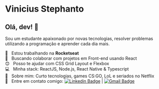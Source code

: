 # Vinicius Stephanto

## Olá, dev! 👋

Sou um estudante apaixonado por novas tecnologias, resolver problemas utilizando a programação e aprender cada dia mais.


 :rocket:  &nbsp; Estou trabalhando na **Rocketseat**
 <br/> :purple_heart: &nbsp; Buscando colaborar com projetos em Front-end usando React
 <br/> :blush: &nbsp; Posso te ajudar com CSS Grid Layout e Flexbox
 <br/> :computer: &nbsp; Minha stack: ReactJS, Node.js, React Native & Typescript
 <br/> 💬  &nbsp; Sobre mim: Curto tecnologias, games CS:GO, LoL e seriados no Netflix
 <br/> :email: &nbsp; Entre em contato comigo: [![Linkedin Badge](https://img.shields.io/badge/-ThiagoMarinho-blue?style=flat-square&logo=Linkedin&logoColor=white&link=https://www.linkedin.com/in/tgmarinho/)](https://www.linkedin.com/in/tgmarinho/) 
| 
[![Gmail Badge](https://img.shields.io/badge/-tgmarinho@gmail.com-c14438?style=flat-square&logo=Gmail&logoColor=white&link=mailto:tgmarinho@gmail.com)](mailto:tgmarinho@gmail.com)


<!--
**stephanto-dev/stephanto-dev** is a ✨ _special_ ✨ repository because its `README.md` (this file) appears on your GitHub profile.

Here are some ideas to get you started:

- 🔭 I’m currently working on ...
- 🌱 I’m currently learning ...
- 👯 I’m looking to collaborate on ...
- 🤔 I’m looking for help with ...
- 💬 Ask me about ...
- 📫 How to reach me: ...
- 😄 Pronouns: ...
- ⚡ Fun fact: ...
-->
